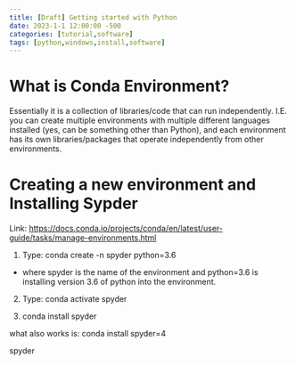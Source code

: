 ```yaml
---
title: [Draft] Getting started with Python
date: 2023-1-1 12:00:00 -500
categories: [tutorial,software]
tags: [python,windows,install,software]
---
```


# What is Conda Environment?

Essentially it is a collection of libraries/code that can run independently. I.E. you can create multiple environments with multiple different languages installed (yes, can be something other than Python), and each environment has its own libraries/packages that operate independently from other environments.

# Creating a new environment and Installing Sypder

Link: <https://docs.conda.io/projects/conda/en/latest/user-guide/tasks/manage-environments.html>

1. Type: conda create -n spyder python=3.6

* where spyder is the name of the environment and python=3.6 is installing version 3.6 of python into the environment.

2. Type: conda activate spyder

3. conda install spyder

what also works is: conda install spyder=4

spyder